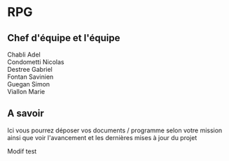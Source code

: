 # RPG

Chef d'équipe et l'équipe
---
Chabli Adel  
Condometti Nicolas  
Destree Gabriel  
Fontan Savinien  
Guegan Simon  
Viallon Marie  

A savoir
---
Ici vous pourrez déposer vos documents / programme selon votre mission ainsi que voir l'avancement et les dernières mises à jour du projet

Modif test




